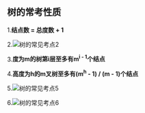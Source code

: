 ## 树的常考性质

1.**结点数 = 总度数 + 1**

2.![树的常见考点2](D:\笔记\数据结构\思维导图\树的常见考点2.png)

3.**度为m的树第i层至多有m<sup>i - 1</sup>个结点**

4.**高度为h的m叉树至多有(m<sup>h</sup> - 1) / (m - 1)个结点**

5.![树的常见考点5](D:\笔记\数据结构\思维导图\树的常见考点5.png)

6.![树的常见考点6](D:\笔记\数据结构\思维导图\树的常见考点6.png)
